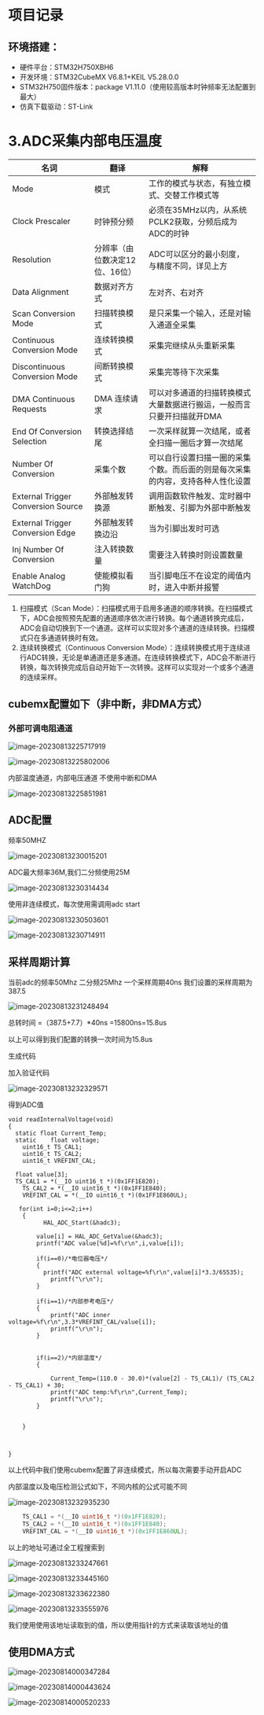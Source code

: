 # 项目记录

## 环境搭建：

- 硬件平台：STM32H750XBH6
- 开发环境：STM32CubeMX V6.8.1+KEIL V5.28.0.0
- STM32H750固件版本：package V1.11.0（使用较高版本时钟频率无法配置到最大）
- 仿真下载驱动：ST-Link



# 3.ADC采集内部电压温度



| 名词                               | 翻译                           | 解释                                                         |
| ---------------------------------- | ------------------------------ | ------------------------------------------------------------ |
| Mode                               | 模式                           | 工作的模式与状态，有独立模式、交替工作模式等                 |
| Clock Prescaler                    | 时钟预分频                     | 必须在35MHz以内，从系统PCLK2获取，分频后成为ADC的时钟        |
| Resolution                         | 分辨率（由位数决定12位、16位） | ADC可以区分的最小刻度，与精度不同，详见上方                  |
| Data Alignment                     | 数据对齐方式                   | 左对齐、右对齐                                               |
| Scan Conversion Mode               | 扫描转换模式                   | 是只采集一个输入，还是对输入通道全采集                       |
| Continuous Conversion Mode         | 连续转换模式                   | 采集完继续从头重新采集                                       |
| Discontinuous Conversion Mode      | 间断转换模式                   | 采集完等待下次采集                                           |
| DMA Continuous Requests            | DMA 连续请求                   | 可以对多通道的扫描转换模式大量数据进行搬运，一般而言只要开扫描就开DMA |
| End Of Conversion Selection        | 转换选择结尾                   | 一次采样就算一次结尾，或者全扫描一圈后才算一次结尾           |
| Number Of Conversion               | 采集个数                       | 可以自行设置扫描一圈的采集个数。而后面的则是每次采集的内容，支持各种人性化设置 |
| External Trigger Conversion Source | 外部触发转换源                 | 调用函数软件触发、定时器中断触发、引脚为外部中断触发         |
| External Trigger Conversion Edge   | 外部触发转换边沿               | 当为引脚出发时可选                                           |
| Inj Number Of Conversion           | 注入转换数量                   | 需要注入转换时则设置数量                                     |
| Enable Analog WatchDog             | 使能模拟看门狗                 | 当引脚电压不在设定的阈值内时，进入中断并报警                 |

1. 扫描模式（Scan Mode）：扫描模式用于启用多通道的顺序转换。在扫描模式下，ADC会按照预先配置的通道顺序依次进行转换。每个通道转换完成后，ADC会自动切换到下一个通道。这样可以实现对多个通道的连续转换。扫描模式只在多通道转换时有效。
2. 连续转换模式（Continuous Conversion Mode）：连续转换模式用于连续进行ADC转换，无论是单通道还是多通道。在连续转换模式下，ADC会不断进行转换，每次转换完成后自动开始下一次转换。这样可以实现对一个或多个通道的连续采样。

## cubemx配置如下（非中断，非DMA方式）

### 外部可调电阻通道

![image-20230813225717919](https://newbie-typora.oss-cn-shenzhen.aliyuncs.com/TyporaJPG/image-20230813225717919.png)

![image-20230813225802006](https://newbie-typora.oss-cn-shenzhen.aliyuncs.com/TyporaJPG/image-20230813225802006.png)

内部温度通道，内部电压通道  不使用中断和DMA

![image-20230813225851981](https://newbie-typora.oss-cn-shenzhen.aliyuncs.com/TyporaJPG/image-20230813225851981.png)

## ADC配置

频率50MHZ

![image-20230813230015201](https://newbie-typora.oss-cn-shenzhen.aliyuncs.com/TyporaJPG/image-20230813230015201.png)

ADC最大频率36M,我们二分频使用25M

![image-20230813230314434](https://newbie-typora.oss-cn-shenzhen.aliyuncs.com/TyporaJPG/image-20230813230314434.png)

使用非连续模式，每次使用需调用adc start

![image-20230813230503601](https://newbie-typora.oss-cn-shenzhen.aliyuncs.com/TyporaJPG/image-20230813230503601.png)

![image-20230813230714911](https://newbie-typora.oss-cn-shenzhen.aliyuncs.com/TyporaJPG/image-20230813230714911.png)

## 采样周期计算

当前adc的频率50Mhz   二分频25Mhz    一个采样周期40ns   我们设置的采样周期为387.5

![image-20230813231248494](https://newbie-typora.oss-cn-shenzhen.aliyuncs.com/TyporaJPG/image-20230813231248494.png)

总转时间  =（387.5+7.7）*40ns =15800ns=15.8us    

以上可以得到我们配置的转换一次时间为15.8us

生成代码



加入验证代码

![image-20230813232329571](https://newbie-typora.oss-cn-shenzhen.aliyuncs.com/TyporaJPG/image-20230813232329571.png)

得到ADC值

```
void readInternalVoltage(void)
{
  static float Current_Temp;
  static	float voltage;
	uint16_t TS_CAL1;
	uint16_t TS_CAL2;
	uint16_t VREFINT_CAL;
	
  float value[3];
  TS_CAL1 = *(__IO uint16_t *)(0x1FF1E820); 
	TS_CAL2 = *(__IO uint16_t *)(0x1FF1E840); 
	VREFINT_CAL = *(__IO uint16_t *)(0x1FF1E860UL); 
 
   for(int i=0;i<=2;i++)  
	{
		  HAL_ADC_Start(&hadc3);

	    value[i] = HAL_ADC_GetValue(&hadc3);
	    printf("ADC value[%d]=%f\r\n",i,value[i]);
		
		if(i==0)/*电位器电压*/
		{
		  printf("ADC external voltage=%f\r\n",value[i]*3.3/65535);
			printf("\r\n");
		}
		
		if(i==1)/*内部参考电压*/
		{
			printf("ADC inner voltage=%f\r\n",3.3*VREFINT_CAL/value[i]);
			printf("\r\n");
		}
		
		
		if(i==2)/*内部温度*/
		{
		
			Current_Temp=(110.0 - 30.0)*(value[2] - TS_CAL1)/ (TS_CAL2 - TS_CAL1) + 30;
			printf("ADC temp:%f\r\n",Current_Temp);
			printf("\r\n");
		}
	  
	
	}



}
```

以上代码中我们使用cubemx配置了非连续模式，所以每次需要手动开启ADC

内部温度以及电压检测公式如下，不同内核的公式可能不同

![image-20230813232935230](https://newbie-typora.oss-cn-shenzhen.aliyuncs.com/TyporaJPG/image-20230813232935230.png)

```c
    TS_CAL1 = *(__IO uint16_t *)(0x1FF1E820); 
	TS_CAL2 = *(__IO uint16_t *)(0x1FF1E840); 
	VREFINT_CAL = *(__IO uint16_t *)(0x1FF1E860UL); 
```

以上的地址可通过全工程搜索到

![image-20230813233247661](https://newbie-typora.oss-cn-shenzhen.aliyuncs.com/TyporaJPG/image-20230813233247661.png)

![image-20230813233445160](https://newbie-typora.oss-cn-shenzhen.aliyuncs.com/TyporaJPG/image-20230813233445160.png)

![image-20230813233622380](https://newbie-typora.oss-cn-shenzhen.aliyuncs.com/TyporaJPG/image-20230813233622380.png)

![image-20230813233555976](https://newbie-typora.oss-cn-shenzhen.aliyuncs.com/TyporaJPG/image-20230813233555976.png)

我们使用使用该地址读取到的值，所以使用指针的方式来读取该地址的值





## 使用DMA方式

![image-20230814000347284](https://newbie-typora.oss-cn-shenzhen.aliyuncs.com/TyporaJPG/image-20230814000347284.png)

![image-20230814000443624](https://newbie-typora.oss-cn-shenzhen.aliyuncs.com/TyporaJPG/image-20230814000443624.png)

![image-20230814000520233](https://newbie-typora.oss-cn-shenzhen.aliyuncs.com/TyporaJPG/image-20230814000520233.png)
